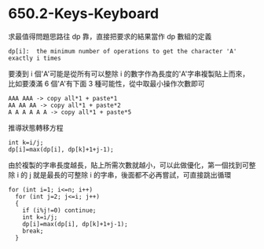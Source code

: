 # 650.2-Keys-Keyboard

求最值得問題思路往 dp 靠，直接把要求的結果當作 dp 數組的定義

```
dp[i]:  the minimum number of operations to get the character 'A' exactly i times
```

要湊到 i 個'A'可能是從所有可以整除 i 的數字作為長度的'A'字串複製貼上而來，比如要湊滿 6 個'A'有下面 3 種可能性，從中取最小操作次數即可

```
AAA AAA -> copy all*1 + paste*1
AA AA AA -> copy all*1 + paste*2
A A A A A A -> copy all*1 + paste*5
```

推導狀態轉移方程

```
int k=i/j;
dp[i]=max(dp[i], dp[k]+1+j-1);
```

由於複製的字串長度越長，貼上所需次數就越小，可以此做優化，第一個找到可整除 i 的 j 就是最長的可整除 i 的字串，後面都不必再嘗試，可直接跳出循環

```
for (int i=1; i<=n; i++)
  for (int j=2; j<=i; j++)
  {
    if (i%j!=0) continue;
    int k=i/j;
    dp[i]=max(dp[i], dp[k]+1+j-1);
    break;
  }
```
